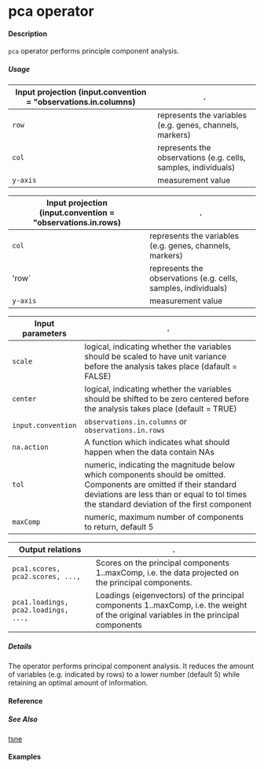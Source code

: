 # pca operator

#### Description
`pca` operator performs principle component analysis.

##### Usage
Input projection  (input.convention = "observations.in.columns)|.
---|---
`row`   | represents the variables (e.g. genes, channels, markers)
`col`   | represents the observations (e.g. cells, samples, individuals) 
`y-axis`| measurement value

Input projection  (input.convention = "observations.in.rows)|.
---|---
`col`   | represents the variables (e.g. genes, channels, markers)
'row`   | represents the observations (e.g. cells, samples, individuals) 
`y-axis`| measurement value

Input parameters|.
---|---
`scale`   | logical, indicating whether the variables should be scaled to have unit variance before the analysis takes place (dafault = FALSE)
`center`   | logical, indicating whether the variables should be shifted to be zero centered before the analysis takes place (default = TRUE)
`input.convention`| `observations.in.columns` or `observations.in.rows`
`na.action`| A function which indicates what should happen when the data contain NAs
`tol`| numeric, indicating the magnitude below which components should be omitted. Components are omitted if their standard deviations are less than or equal to tol times the standard deviation of the first component
`maxComp`| numeric, maximum number of components to return, default 5


Output relations|.
---|---
`pca1.scores, pca2.scores, ..., `| Scores on the principal components 1..maxComp, i.e. the data projected on the principal components.
`pca1.loadings, pca2.loadings, ..., `| Loadings (eigenvectors) of the principal components 1..maxComp, i.e. the weight of the original variables in the principal components

##### Details
The operator performs principal component analysis. It reduces the amount of variables (e.g. indicated by rows) to a lower number (default 5) while retaining an optimal amount of information.

#### Reference

##### See Also
[tsne](https://github.com/tercen/tsne_operator)

#### Examples
